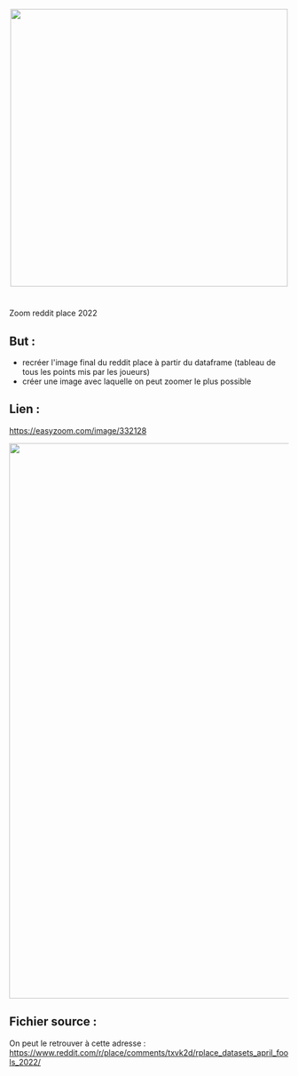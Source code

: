 <p align="center">
<img width="500" src="https://raw.githubusercontent.com/MaaxCoder/zoom-reddit-place-2022/main/other/logo.webp">
</p>

#


Zoom reddit place 2022

## But :
- recréer l'image final du reddit place à partir du dataframe (tableau de tous les points mis par les joueurs)
- créer une image avec laquelle on peut zoomer le plus possible
    
## Lien :
https://easyzoom.com/image/332128

<a src="https://easyzoom.com/image/332128"><img width="1000" src="https://raw.githubusercontent.com/MaaxCoder/zoom-reddit-place-2022/main/other/easyzoom capture"></a>
    
    
## Fichier source :
On peut le retrouver à cette adresse : https://www.reddit.com/r/place/comments/txvk2d/rplace_datasets_april_fools_2022/
